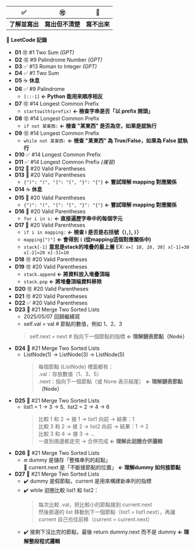 ✅ | 🉑 | 🚫
--- | --- | --- 
**了解並寫出** | **寫出但不清楚** | **寫不出來**

📌 **LeetCode 記錄**
- **D1** 🉑  #1  Two Sum *(GPT)*
- **D2** 🉑  #9  Palindrome Number *(GPT)*
- **D3** ✅  #13 Roman to Integer *(GPT)*
- **D4** ✅  #1  Two Sum  
- **D5** ☕ **休息**
- **D6** ✅  #9  Palindrome  
  - `[::-1]` **<- Python 能用來順序相反**
- **D7** 🉑  #14 Longest Common Prefix  
  - `startswith(prefix)` **<- 檢查字串是否「以 prefix 開頭」**
- **D8** 🉑  #14 Longest Common Prefix  
  - `if not 某東西:` **<- 檢查 "某東西" 是否為空，如果是就執行**
- **D9** 🉑  #14 Longest Common Prefix  
  - `while not 某東西:` **<- 檢查 "某東西" 為 True/False，如果為 False 就執行**
- **D10** ✅  #14 Longest Common Prefix
- **D11** ✅  #14 Longest Common Prefix *(複習)*
- **D12** 🚫  #20 Valid Parentheses  
- **D13** 🚫  #20 Valid Parentheses  
  - `{")": "(", "]": "[", "}": "{"}` **<- 嘗試理解 mapping 對應關係**
- **D14** ☕ **休息**
- **D15** 🚫  #20 Valid Parentheses
  - `{")": "(", "]": "[", "}": "{"}` **<- 嘗試理解 mapping 對應關係**
- **D16** 🚫  #20 Valid Parentheses
  - `for i in s:` **<- 直接遍歷字串中的每個字元**
- **D17** 🚫  #20 Valid Parentheses
  - `if i in mapping:` **<- 檢查 i 是否是右括號（`)`,`]`, `}`）**
  - `mapping[")"]`  **<- 會得到 `(`  (從mapping這個對應關係中)**
  - `stack[-1]` **意思是stack的堆疊的最上層** EX: `x=[ 10, 20, 30] x[-1]=30 x[-2]=20 x[-3]=10`
- **D18** 🉑  #20 Valid Parentheses
- **D19** 🉑  #20 Valid Parentheses
   - `stack.append`  **<- 將資料放入堆疊頂端**
   - `stack.pop`     **<- 將堆疊頂端資料移除**
- **D20** 🉑  #20 Valid Parentheses
- **D21** 🉑  #20 Valid Parentheses
- **D22** ✅  #20 Valid Parentheses
- **D23** 🚫  #21 Merge Two Sorted Lists
   - 2025/05/07 回歸繼續寫<br>
    - self.val = val        # 節點的數值，例如 1、2、3<br>
    > self.next = next      # 指向下一個節點的指標  **<- 理解鏈表節點（Node）**
- **D24** 🚫  #21 Merge Two Sorted Lists
  - ListNode(1) -> ListNode(3) -> ListNode(5)<br>
    > 每個節點 (ListNode) 裡面都有：<br>
    > .val：存放數值（1、3、5）<br>
    > .next：指向下一個節點（或 None 表示結尾）  **<- 理解鏈表節點（Node）**
- **D25** 🚫  #21 Merge Two Sorted Lists
  - list1 = 1 -> 3 -> 5` 、 `list2 = 2 -> 4 -> 6<br>
    > 比較 1 和 2 → 接 1 → list1 向前 → 結果：1<br>
    > 比較 3 和 2 → 接 2 → list2 向前 → 結果：1 → 2<br>
    > 比較 3 和 4 → 接 3 → ...<br>
    > 一直到兩邊都走完 → 合併完成 **<- 理解此迴圈合併邏輯**
- **D26** 🚫  #21 Merge Two Sorted Lists
  - 🔚 dummy 是儲存「整條串列的起點」<br>
    🔧 current.next 是「不斷接節點的位置」 **<- 理解dummy 如何接節點**
- **D27** 🚫  #21 Merge Two Sorted Lists
  - ✔️ dummy 是假節點，current 是用來構建新串列的指標<br>
  - ✔️ while 迴圈比較 list1 和 list2：<br>
    > 每次比較 .val，把比較小的節點接到 current.next<br>
    > 然後那邊的 list 移動到下一個節點（list1 = list1.next），再讓 current 自己也往前移（current = current.next）<br>
  - ✔️ 接剩下沒比完的節點，最後 return dummy.next 而不是 dummy **<- 理解整段程式邏輯**
